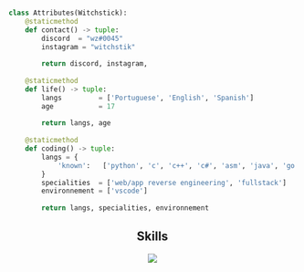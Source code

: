 <!-- Hi skid <3 -->
<!-- Hi skid <3 -->
<!-- Hi skid <3 -->

<!-- @witchstick <3 -->

<!-- Hi skid <3 -->
<!-- Hi skid <3 -->
<!-- Hi skid <3 -->
<!-- <p align="center">
    <img alt="" src=https://img.shields.io/github/stars/witchstick?style=for-the-badge&?affiliations=OWNER%2CCOLLABORATOR />
    <img alt="" src=https://komarev.com/ghpvc/?username=witchstick&style=for-the-badge />
</p> -->

<p href="https://discord.gg/onlp" align="center">
    <img alt="" src=https://lanyard.cnrad.dev/api/840541540203626516/>
</p>

```python
class Attributes(Witchstick):
	@staticmethod
	def contact() -> tuple:
	    discord  = "wz#0045"
	  	instagram = "witchstik"
	    
	    return discord, instagram,
	
	@staticmethod
	def life() -> tuple:
		langs         = ['Portuguese', 'English', 'Spanish']
		age           = 17
		
		return langs, age
	
	@staticmethod
	def coding() -> tuple:
		langs = {
			'known':   ['python', 'c', 'c++', 'c#', 'asm', 'java', 'go', 'js', 'php', 'node']
		}
		specialities  = ['web/app reverse engineering', 'fullstack']
		environnement = ['vscode']
		
		return langs, specialities, environnement

```
<h2 align="center">Skills </h2>

<p align="center">
  <a href="https://skillicons.dev">
    <img src="https://skillicons.dev/icons?i=python,golang,vscode,androidstudio,c,cs,cpp,js,css,html,php,node" />
  </a>
</p>

<p href="https://discord.gg/onlp" align="center">
    <img alt="" src="https://github-readme-stats.vercel.app/api?username=witchstick&theme=tokyonight&show_icons=true">
</p>


